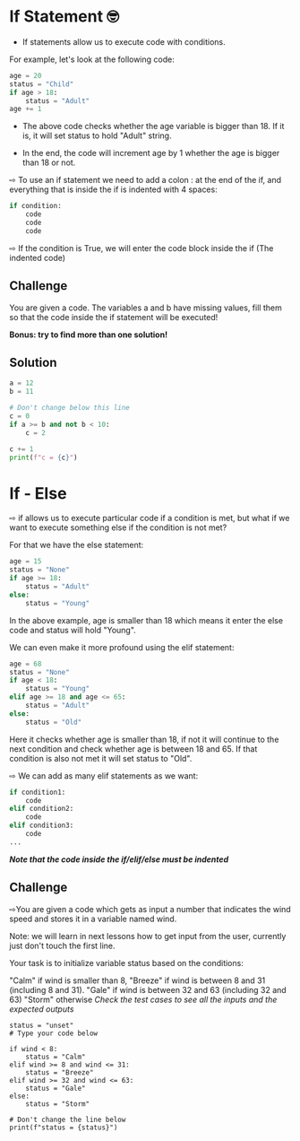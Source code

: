 
# If Statement 🤓

- If statements allow us to execute code with conditions.

For example, let's look at the following code:
```py
age = 20
status = "Child"
if age > 18:
    status = "Adult"
age += 1
```

- The above code checks whether the age variable is bigger than 18. If it is, it will set status to hold "Adult" string.

- In the end, the code will increment age by 1 whether the age is bigger than 18 or not.

 

⇨ To use an if statement we need to add a colon : at the end of the if, and everything that is inside the if is indented with 4 spaces:

```py
if condition:
    code
    code
    code
```


⇨ If the condition is True, we will enter the code block inside the if (The indented code)

## Challenge

You are given a code.
The variables a and b have missing values, fill them so that the code inside the if statement will be executed!

**Bonus: try to find more than one solution!**

## Solution

```py
a = 12
b = 11

# Don't change below this line
c = 0
if a >= b and not b < 10:
    c = 2

c += 1
print(f"c = {c}")
```
# If - Else

⇨ if allows us to execute particular code if a condition is met, but what if we want to execute something else if the condition is not met?

For that we have the else statement:
```py
age = 15
status = "None"
if age >= 18:
    status = "Adult"
else:
    status = "Young"
```
In the above example, age is smaller than 18 which means it enter the else code and status will hold "Young".

We can even make it more profound using the elif statement:

```py
age = 68
status = "None"
if age < 18:
    status = "Young"
elif age >= 18 and age <= 65:
    status = "Adult"
else:
    status = "Old"
```
Here it checks whether age is smaller than 18, if not it will continue to the next condition and check whether age is between 18 and 65. If that condition is also not met it will set status to "Old".

⇨ We can add as many elif statements as we want:
```py
if condition1:
    code
elif condition2:
    code
elif condition3:
    code
...
```

***Note that the code inside the if/elif/else must be indented***


## Challenge

⇨You are given a code which gets as input a number that indicates the wind speed and stores it in a variable named wind.

Note: we will learn in next lessons how to get input from the user, currently just don't touch the first line.

Your task is to initialize variable status based on the conditions:

"Calm" if wind is smaller than 8,
"Breeze" if wind is between 8 and 31 (including 8 and 31).
"Gale" if wind is between 32 and 63 (including 32 and 63)
"Storm" otherwise
_Check the test cases to see all the inputs and the expected outputs_

```wind = int(input()) # Don't change this line
status = "unset"
# Type your code below

if wind < 8:
    status = "Calm"
elif wind >= 8 and wind <= 31:
    status = "Breeze"
elif wind >= 32 and wind <= 63:
    status = "Gale"
else:
    status = "Storm"

# Don't change the line below
print(f"status = {status}")
```
